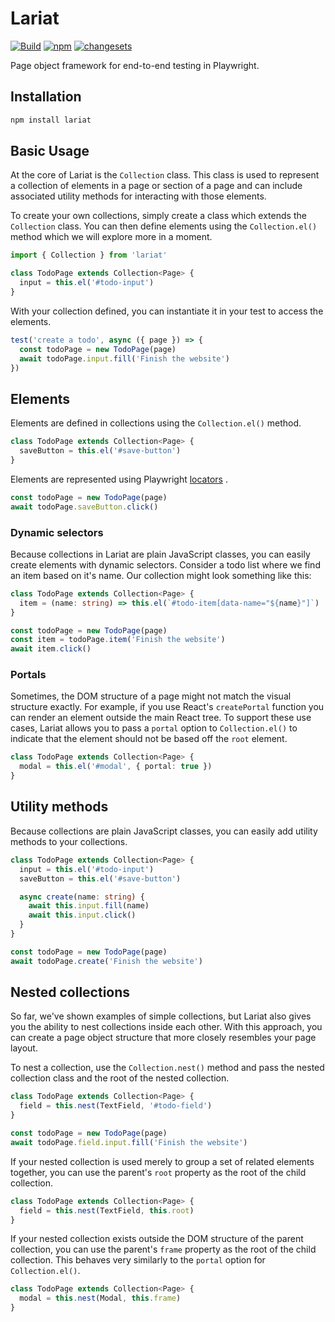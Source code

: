 # Lariat

[![Build](https://github.com/Widen/lariat/actions/workflows/build.yml/badge.svg)](https://github.com/Widen/lariat/actions/workflows/build.yml)
[![npm](https://img.shields.io/npm/v/lariat)](https://www.npmjs.com/package/lariat)
[![changesets](https://img.shields.io/badge/maintained%20with-changesets-blue)](https://github.com/atlassian/changesets)

Page object framework for end-to-end testing in Playwright.

## Installation

```sh
npm install lariat
```

## Basic Usage

At the core of Lariat is the `Collection` class. This class is used to represent a collection of elements in a page or section of a page and can include associated utility methods for interacting with those elements.

To create your own collections, simply create a class which extends the `Collection` class. You can then define elements using the `Collection.el()` method which we will explore more in a moment.

```ts
import { Collection } from 'lariat'

class TodoPage extends Collection<Page> {
  input = this.el('#todo-input')
}
```

With your collection defined, you can instantiate it in your test to access the elements.

```ts
test('create a todo', async ({ page }) => {
  const todoPage = new TodoPage(page)
  await todoPage.input.fill('Finish the website')
})
```

## Elements

Elements are defined in collections using the `Collection.el()` method.

```ts
class TodoPage extends Collection<Page> {
  saveButton = this.el('#save-button')
}
```

Elements are represented using Playwright [locators](https://playwright.dev/docs/next/api/class-locator) .

```ts
const todoPage = new TodoPage(page)
await todoPage.saveButton.click()
```

### Dynamic selectors

Because collections in Lariat are plain JavaScript classes, you can easily create elements with dynamic selectors. Consider a todo list where we find an item based on it's name. Our collection might look something like this:

```ts
class TodoPage extends Collection<Page> {
  item = (name: string) => this.el(`#todo-item[data-name="${name}"]`)
}

const todoPage = new TodoPage(page)
const item = todoPage.item('Finish the website')
await item.click()
```

### Portals

Sometimes, the DOM structure of a page might not match the visual structure exactly. For example, if you use React's `createPortal` function you can render an element outside the main React tree. To support these use cases, Lariat allows you to pass a `portal` option to `Collection.el()` to indicate that the element should not be based off the `root` element.

```ts
class TodoPage extends Collection<Page> {
  modal = this.el('#modal', { portal: true })
}
```

## Utility methods

Because collections are plain JavaScript classes, you can easily add utility methods to your collections.

```ts
class TodoPage extends Collection<Page> {
  input = this.el('#todo-input')
  saveButton = this.el('#save-button')

  async create(name: string) {
    await this.input.fill(name)
    await this.input.click()
  }
}

const todoPage = new TodoPage(page)
await todoPage.create('Finish the website')
```

## Nested collections

So far, we've shown examples of simple collections, but Lariat also gives you the ability to nest collections inside each other. With this approach, you can create a page object structure that more closely resembles your page layout.

To nest a collection, use the `Collection.nest()` method and pass the nested collection class and the root of the nested collection.

```ts
class TodoPage extends Collection<Page> {
  field = this.nest(TextField, '#todo-field')
}

const todoPage = new TodoPage(page)
await todoPage.field.input.fill('Finish the website')
```

If your nested collection is used merely to group a set of related elements together, you can use the parent's `root` property as the root of the child collection.

```ts
class TodoPage extends Collection<Page> {
  field = this.nest(TextField, this.root)
}
```

If your nested collection exists outside the DOM structure of the parent collection, you can use the parent's `frame` property as the root of the child collection. This behaves very similarly to the `portal` option for `Collection.el()`.

```ts
class TodoPage extends Collection<Page> {
  modal = this.nest(Modal, this.frame)
}
```
